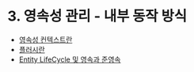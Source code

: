 # 3. 영속성 관리 - 내부 동작 방식  
- [영속성 컨텍스트란](https://gmlwjd9405.github.io/2019/08/06/persistence-context.html)
- [플러시란](https://gmlwjd9405.github.io/2019/08/07/what-is-flush.html)
- [Entity LifeCycle 및 영속과 준영속](https://gmlwjd9405.github.io/2019/08/08/jpa-entity-lifecycle.html)
